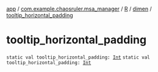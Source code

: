 [app](../../../index.md) / [com.example.chaosruler.msa_manager](../../index.md) / [R](../index.md) / [dimen](index.md) / [tooltip_horizontal_padding](.)

# tooltip_horizontal_padding

`static val tooltip_horizontal_padding: `[`Int`](https://kotlinlang.org/api/latest/jvm/stdlib/kotlin/-int/index.html)
`static val tooltip_horizontal_padding: `[`Int`](https://kotlinlang.org/api/latest/jvm/stdlib/kotlin/-int/index.html)